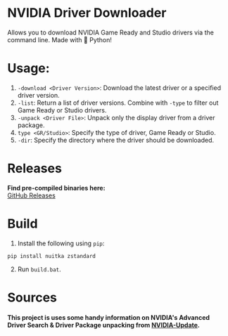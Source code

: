 # NVIDIA Driver Downloader
Allows you to download NVIDIA Game Ready and Studio drivers via the command line. Made with 🐍 Python!

# Usage:
1. `-download <Driver Version>`: Download the latest driver or a specified driver version.
2. `-list`: Return a list of driver versions. Combine with `-type` to filter out Game Ready or Studio drivers.
3. `-unpack <Driver File>`: Unpack only the display driver from a driver package.
4. `type <GR/Studio>`: Specify the type of driver, Game Ready or Studio.
5. `-dir`: Specify the directory where the driver should be downloaded. 

# Releases
**Find pre-compiled binaries here:**             
[GitHub Releases](https://github.com/Aetopia/NVIDIA-Driver-Downloader/releases)         

# Build
1. Install the following using `pip`:
```
pip install nuitka zstandard
```
2. Run `build.bat`.

# Sources
#### This project is uses some handy information on NVIDIA's Advanced Driver Search & Driver Package unpacking from [NVIDIA-Update](https://github.com/lord-carlos/nvidia-update).
